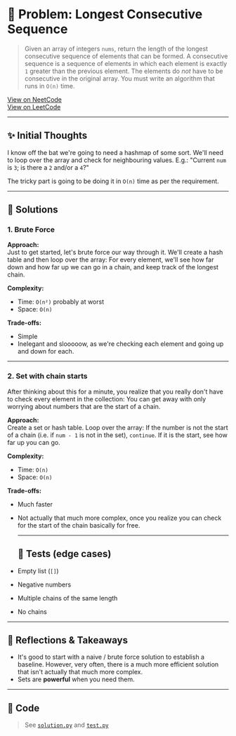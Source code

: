 # 🧠 Problem: Longest Consecutive Sequence

> Given an array of integers `nums`, return the length of the longest
> consecutive sequence of elements that can be formed. A consecutive sequence is
> a sequence of elements in which each element is exactly `1` greater than the
> previous element. The elements do *not* have to be consecutive in the original
> array. You must write an algorithm that runs in `O(n)` time.

[View on NeetCode](https://neetcode.io/problems/longest-consecutive-sequence/)  
[View on LeetCode](https://leetcode.com/problems/longest-consecutive-sequence/)

---

## ✨ Initial Thoughts

I know off the bat we're going to need a hashmap of some sort. We'll need to
loop over the array and check for neighbouring values. E.g.: "Current `num` is
`3`; is there a `2` and/or a `4`?"

The tricky part is going to be doing it in `O(n)` time as per the requirement.

---

## 🚀 Solutions

### 1. Brute Force

**Approach:**  
Just to get started, let's brute force our way through it. We'll create a hash
table and then loop over the array: For every element, we'll see how far down
and how far up we can go in a chain, and keep track of the longest chain.

**Complexity:**  
- Time: `O(n²)` probably at worst
- Space: `O(n)`

**Trade-offs:**  
- Simple
- Inelegant and slooooow, as we're checking each element and going up and down
  for each.

---

### 2. Set with chain starts

After thinking about this for a minute, you realize that you really don't have
to check every element in the collection: You can get away with only worrying
about numbers that are the start of a chain.

**Approach:**  
Create a set or hash table. Loop over the array: If the number is not the start
of a chain (i.e. if `num - 1` is not in the set), `continue`. If it is the
start, see how far up you can go.

**Complexity:**  
- Time: `O(n)`
- Space: `O(n)`

**Trade-offs:**  
- Much faster
- Not actually that much more complex, once you realize you can check for the
  start of the chain basically for free.

  ---

  ## 🧪 Tests (edge cases)

- Empty list (`[]`)
- Negative numbers
- Multiple chains of the same length
- No chains

---

## 📌 Reflections & Takeaways

- It's good to start with a naive / brute force solution to establish a
  baseline. However, very often, there is a much more efficient solution that
  isn't actually that much more complex.
- Sets are **powerful** when you need them. 

---

## 🧮 Code

> See [`solution.py`](./solution.py) and [`test.py`](./test.py)
